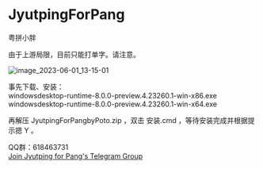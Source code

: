 # JyutpingForPang
粤拼小胖

由于上游局限，目前只能打单字。请注意。

![image_2023-06-01_13-15-01](https://github.com/isPoto/JyutpingForPang/assets/59009389/0b6f1a88-c035-4615-bc67-6c0f17b33d29)


事先下载、安装：  
windowsdesktop-runtime-8.0.0-preview.4.23260.1-win-x86.exe  
windowsdesktop-runtime-8.0.0-preview.4.23260.1-win-x64.exe   
  
再解压 JyutpingForPangbyPoto.zip ，双击 安装.cmd ，等待安装完成并根据提示摁 Y 。  

QQ群：618463731  
[Join Jyutping for Pang's Telegram Group](https://t.me/PotoGroup)  
